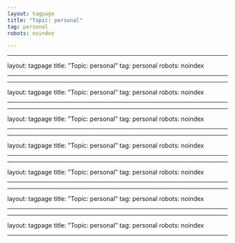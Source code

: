```yaml
---
layout: tagpage
title: "Topic: personal"
tag: personal
robots: noindex

---
```

---
layout: tagpage
title: "Topic: personal"
tag: personal
robots: noindex

---
---
layout: tagpage
title: "Topic: personal"
tag: personal
robots: noindex

---
---
layout: tagpage
title: "Topic: personal"
tag: personal
robots: noindex

---
---
layout: tagpage
title: "Topic: personal"
tag: personal
robots: noindex

---
---
layout: tagpage
title: "Topic: personal"
tag: personal
robots: noindex

---
---
layout: tagpage
title: "Topic: personal"
tag: personal
robots: noindex

---
---
layout: tagpage
title: "Topic: personal"
tag: personal
robots: noindex

---

